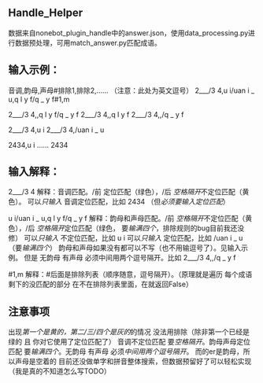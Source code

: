 ## Handle_Helper
数据来自nonebot_plugin_handle中的answer.json，使用data_processing.py进行数据预处理，可用match_answer.py匹配成语。

## 输入示例： 
音调,韵母,声母#排除1,排除2,……    （注意：此处为英文逗号）
2___/3 4,u i/uan i _ u,q l y f/q _ y f#1,m

2___/3 4,,q l y f/q _ y f
2___/3 4,,q l y f
2___/3 4,,/q _ y f

2___/3 4,u i
2___/3 4,/uan i _ u

2434,u i
……
2434


## 输入解释：
2___/3 4
解释：音调匹配。/前 定位匹配（绿色），/后 *空格隔开*不定位匹配（黄色）。
可以*只输入* 音调定位匹配，比如  2434  （但*必须要输入定位匹配*）

u i/uan i _ u,q l y f/q _ y f
解释：韵母和声母匹配。/前 *空格隔开*不定位匹配（黄色），/后 *空格隔开*定位匹配（绿色，  要*输满四个*，排除规则的bug目前我还没修）
可以*只输入* 不定位匹配，比如  u i
可以*只输入* 定位匹配，比如  /uan i _ u  （要*输满四个*）
韵母和声母如果没有都可以不写（也不用输逗号了）。见输入示例。
但是 无韵母 有声母 必须中间用两个逗号隔开。比如  2___/3 4,,/q _ y f

#1,m
解释：#后面是排除列表（顺序随意，逗号隔开）。（原理就是遍历 每个成语剩下的没匹配的部分 在不在排除列表里面，在就返回False）

## 注意事项
出现*第一个是黄的，第二/三/四个是灰的*的情况 没法用排除（除非第一个已经是绿的 且 你对它使用了定位匹配了）
音调不定位匹配 要*空格隔开*。韵母声母定位匹配 要*输满四个*。无韵母 有声母 必须*中间用两个逗号隔开*。
而的er是韵母，所以声母是空着的
目前还没做单字和拼音整体搜索，但数据预留好了可以轻松实现（我是真的不知道怎么写TODO）

